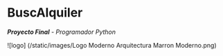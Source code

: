 # **BuscAlquiler**
**_Proyecto Final_** - _Programador Python_

![logo] (/static/images/Logo Moderno Arquitectura Marron Moderno.png)
